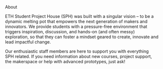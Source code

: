 About

ETH Student Project House (SPH) was built with a singular vision – to be a dynamic melting pot that empowers the next generation of makers and innovators. We provide students with a pressure-free environment that triggers inspiration, discussion, and hands-on (and often messy) exploration, so that they can foster a mindset geared to create, innovate and lead impactful change.



Our enthusiastic staff members are here to support you with everything SPH related. If you need information about new courses, project support, the makerspace or help with advanced prototypes, just ask!







&nbsp;

